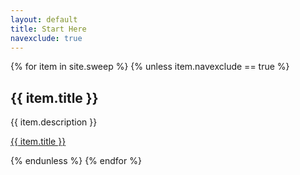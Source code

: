 ```yaml
---
layout: default
title: Start Here
navexclude: true
---
```


{% for item in site.sweep %}
{% unless item.navexclude == true %}
  <h2>{{ item.title }}</h2>
  <p>{{ item.description }}</p>
  <p><a href="{{ item.url | relative_url }}">{{ item.title }}</a></p>
{% endunless %}
{% endfor %}
